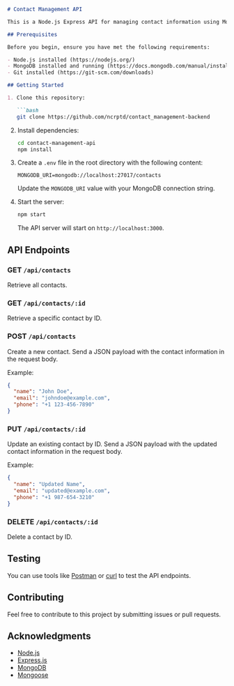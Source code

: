 ```markdown
# Contact Management API

This is a Node.js Express API for managing contact information using MongoDB and Mongoose.

## Prerequisites

Before you begin, ensure you have met the following requirements:

- Node.js installed (https://nodejs.org/)
- MongoDB installed and running (https://docs.mongodb.com/manual/installation/)
- Git installed (https://git-scm.com/downloads)

## Getting Started

1. Clone this repository:

   ```bash
   git clone https://github.com/ncrptd/contact_management-backend
   ```

2. Install dependencies:

   ```bash
   cd contact-management-api
   npm install
   ```

3. Create a `.env` file in the root directory with the following content:

   ```plaintext
   MONGODB_URI=mongodb://localhost:27017/contacts
   ```

   Update the `MONGODB_URI` value with your MongoDB connection string.

4. Start the server:

   ```bash
   npm start
   ```

   The API server will start on `http://localhost:3000`.

## API Endpoints

### GET `/api/contacts`

Retrieve all contacts.

### GET `/api/contacts/:id`

Retrieve a specific contact by ID.

### POST `/api/contacts`

Create a new contact. Send a JSON payload with the contact information in the request body.

Example:

```json
{
  "name": "John Doe",
  "email": "johndoe@example.com",
  "phone": "+1 123-456-7890"
}
```

### PUT `/api/contacts/:id`

Update an existing contact by ID. Send a JSON payload with the updated contact information in the request body.

Example:

```json
{
  "name": "Updated Name",
  "email": "updated@example.com",
  "phone": "+1 987-654-3210"
}
```

### DELETE `/api/contacts/:id`

Delete a contact by ID.

## Testing

You can use tools like [Postman](https://www.postman.com/) or [curl](https://curl.se/) to test the API endpoints.

## Contributing

Feel free to contribute to this project by submitting issues or pull requests.


## Acknowledgments

- [Node.js](https://nodejs.org/)
- [Express.js](https://expressjs.com/)
- [MongoDB](https://www.mongodb.com/)
- [Mongoose](https://mongoosejs.com/)
```
